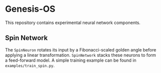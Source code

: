 # Genesis-OS

This repository contains experimental neural network components.

## Spin Network

The `SpinNeuron` rotates its input by a Fibonacci-scaled golden angle before
applying a linear transformation. `SpinNetwork` stacks these neurons to form a
feed-forward model. A simple training example can be found in
`examples/train_spin.py`.

